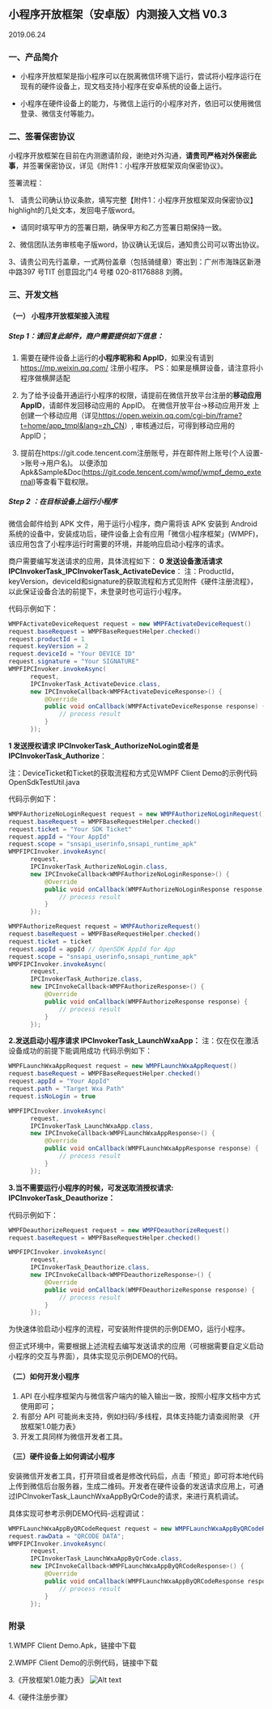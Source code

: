 ## 小程序开放框架（安卓版）内测接入文档 V0.3

2019.06.24

### 一、产品简介

- 小程序开放框架是指小程序可以在脱离微信环境下运行，尝试将小程序运行在现有的硬件设备上，现文档支持小程序在安卓系统的设备上运行。

- 小程序在硬件设备上的能力，与微信上运行的小程序对齐，依旧可以使用微信登录、微信支付等能力。

### 二、签署保密协议

小程序开放框架在目前在内测邀请阶段，谢绝对外沟通，**请贵司严格对外保密此事**，并签署保密协议，详见《附件1：小程序开放框架双向保密协议》。

签署流程：

1、 请贵公司确认协议条款，填写完整【附件1：小程序开放框架双向保密协议】highlight的几处文本，发回电子版word。

- 请同时填写甲方的签署日期，确保甲方和乙方签署日期保持一致。

2、微信团队法务审核电子版word，协议确认无误后，通知贵公司可以寄出协议。

3、请贵公司先行盖章，一式两份盖章（包括骑缝章）寄出到：广州市海珠区新港中路397 号TIT 创意园北门4 号楼 020-81176888 刘腾。

### 三、开发文档

#### （一）  小程序开放框架接入流程

##### Step 1：请回复此邮件，商户需要提供如下信息：

1.  需要在硬件设备上运行的**小程序昵称和  AppID**，如果没有请到 https://mp.weixin.qq.com/ 注册小程序。
   PS：如果是横屏设备，请注意将小程序做横屏适配

2.  为了给予设备开通运行小程序的权限，请提前在微信开放平台注册的**移动应用  AppID**，请邮件发回移动应用的 AppID。
   在微信开放平台->移动应用开发 上创建一个移动应用（详见<https://open.weixin.qq.com/cgi-bin/frame?t=home/app_tmpl&lang=zh_CN>）, 审核通过后，可得到移动应用的 AppID；
   
3.  提前在https://git.code.tencent.com注册账号，并在邮件附上账号(个人设置->账号->用户名)。
  以便添加Apk&Sample&Doc(https://git.code.tencent.com/wmpf/wmpf_demo_external)等查看下载权限。

##### Step 2 ：在目标设备上运行小程序

微信会邮件给到 APK 文件，用于运行小程序，商户需将该 APK 安装到 Android 系统的设备中，安装成功后，硬件设备上会有应用「微信小程序框架」(WMPF)，该应用包含了小程序运行时需要的环境，并能响应启动小程序的请求。

商户需要编写发送请求的应用，具体流程如下：
**0 发送设备激活请求 IPCInvokerTask_IPCInvokerTask_ActivateDevice**：
注：ProductId，keyVersion，deviceId和signature的获取流程和方式见附件《硬件注册流程》，以此保证设备合法的前提下，未登录时也可运行小程序。

代码示例如下：
```java
WMPFActivateDeviceRequest request = new WMPFActivateDeviceRequest()
request.baseRequest = WMPFBaseRequestHelper.checked()
request.productId = 1
request.keyVersion = 2
request.deviceId = "Your DEVICE ID"
request.signature = "Your SIGNATURE"
WMPFIPCInvoker.invokeAsync(
      request,
      IPCInvokerTask_ActivateDevice.class,
      new IPCInvokeCallback<WMPFActivateDeviceResponse>() {
          @Override
          public void onCallback(WMPFActivateDeviceResponse response) {
              // process result
          }
      });
```

**1 发送授权请求 IPCInvokerTask_AuthorizeNoLogin或者是IPCInvokerTask_Authorize**：

注：DeviceTicket和Ticket的获取流程和方式见WMPF Client Demo的示例代码OpenSdkTestUtil.java

代码示例如下：

```java
WMPFAuthorizeNoLoginRequest request = new WMPFAuthorizeNoLoginRequest()
request.baseRequest = WMPFBaseRequestHelper.checked()
request.ticket = "Your SDK Ticket"
request.appId = "Your AppId"
request.scope = "snsapi_userinfo,snsapi_runtime_apk"
WMPFIPCInvoker.invokeAsync(
      request,
      IPCInvokerTask_AuthorizeNoLogin.class,
      new IPCInvokeCallback<WMPFAuthorizeNoLoginResponse>() {
          @Override
          public void onCallback(WMPFAuthorizeNoLoginResponse response) {
              // process result
          }
      });
```

```java
WMPFAuthorizeRequest request = WMPFAuthorizeRequest()
request.baseRequest = WMPFBaseRequestHelper.checked()
request.ticket = ticket
request.appId = appId // OpenSDK AppId for App
request.scope = "snsapi_userinfo,snsapi_runtime_apk"
WMPFIPCInvoker.invokeAsync(
      request,
      IPCInvokerTask_Authorize.class,
      new IPCInvokeCallback<WMPFAuthorizeResponse>() {
          @Override
          public void onCallback(WMPFAuthorizeResponse response) {
              // process result
          }
      });
```

**2.发送启动小程序请求 IPCInvokerTask_LaunchWxaApp：**
注：仅在仅在激活设备成功的前提下能调用成功
代码示例如下：

```java
WMPFLaunchWxaAppRequest request = new WMPFLaunchWxaAppRequest()
request.baseRequest = WMPFBaseRequestHelper.checked()
request.appId = "Your AppId"
request.path = "Target Wxa Path"
request.isNoLogin = true

WMPFIPCInvoker.invokeAsync(
      request,
      IPCInvokerTask_LaunchWxaApp.class,
      new IPCInvokeCallback<WMPFLaunchWxaAppResponse>() {
          @Override
          public void onCallback(WMPFLaunchWxaAppResponse response) {
              // process result
          }
      });
```

**3.当不需要运行小程序的时候，可发送取消授权请求: IPCInvokerTask_Deauthorize：**

代码示例如下：

```java
WMPFDeauthorizeRequest request = new WMPFDeauthorizeRequest()
request.baseRequest = WMPFBaseRequestHelper.checked()

WMPFIPCInvoker.invokeAsync(
      request,
      IPCInvokerTask_Deauthorize.class,
      new IPCInvokeCallback<WMPFDeauthorizeResponse>() {
          @Override
          public void onCallback(WMPFDeauthorizeResponse response) {
              // process result
          }
      });
```

为快速体验启动小程序的流程，可安装附件提供的示例DEMO，运行小程序。

但正式环境中，需要根据上述流程去编写发送请求的应用（可根据需要自定义启动小程序的交互与界面），具体实现见示例DEMO的代码。



#### （二）如何开发小程序

1.  API 在小程序框架内与微信客户端内的输入输出一致，按照小程序文档中方式使用即可；
2.  有部分 API 可能尚未支持，例如扫码/多线程，具体支持能力请查阅附录 《开放框架1.0能力表》
3.  开发工具同样为微信开发者工具。

#### （三）硬件设备上如何调试小程序

安装微信开发者工具，打开项目或者是修改代码后，点击「预览」即可将本地代码上传到微信后台服务器，生成二维码。开发者在硬件设备的发送请求应用上，可通过IPCInvokerTask_LaunchWxaAppByQrCode的请求，来进行真机调试。

具体实现可参考示例DEMO代码-远程调试：

```java
WMPFLaunchWxaAppByQRCodeRequest request = new WMPFLaunchWxaAppByQRCodeRequest()
request.rawData = "QRCODE DATA";
WMPFIPCInvoker.invokeAsync(
      request,
      IPCInvokerTask_LaunchWxaAppByQrCode.class,
      new IPCInvokeCallback<WMPFLaunchWxaAppByQRCodeResponse>() {
          @Override
          public void onCallback(WMPFLaunchWxaAppByQRCodeResponse response) {
              // process result
          }
      });
```

### 附录

1.WMPF Client Demo.Apk，链接中下载

2.WMPF Client Demo的示例代码，链接中下载

3.《开放框架1.0能力表》
![Alt text](./image/1.png)

4.《硬件注册步骤》
